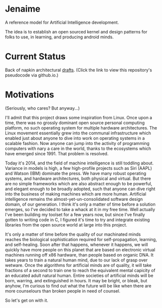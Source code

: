 Jenaime 
=======

A reference model for Artificial Intelligence development.

The idea is to establish an open sourced kernel and design patterns for folks to use, in learning, and producing android minds. 

Current Status
==============

Back of napkin architectural [drafts](http://htmlpreview.github.io/?https://github.com/jerng/jenaime/blob/master/docs/pseudocode.html). (Click the link to view this repository's pseudocode via github.io.)

Motivations 
===========

(Seriously, who cares? But anyway...)

I'll admit that this project draws some inspiration from Linux. Once upon a
time, there was no grossly dominant open source personal computing platform, no
such operating system for multiple hardware architectures. The Linux movement
essentially grew into the communal infrastructure which enabled just about
anyone to dive into work on operating systems in a scalable fashion. Now anyone
can jump into the activity of programming computers with nary a care in the
world, thanks to the ecosystems which have emerged since 1991. That problem is
resolved.

Today it's 2014, and the field of machine intelligence is still toddling about.
Variance in models is high, a few high-profile projects such as Siri (AAPL) and
Watson (IBM) dominate the press. We have many robust operating systems, and
hardware architectures, both physical and virtual. But there are no simple
frameworks which are also abstract enough to be powerful, and elegant enough to
be broadly adopted, such that anyone can dive right into the business of making
machines which are more human. Artificial intelligence remains the
almost-yet-un-consolidated software design domain, of our generation. I think
it's only a matter of time before a solution emerges, so I've decided to take a
whack at it in my free time. Well actually I've been building my toolset for a
few years now, but since I've finally gotten to writing code in C, I figured
it's time to try and integrate existing libraries from the open source world at
large into this project.

It's only a matter of time before the quality of our machinated minds reaches
the biological sophistication required for self-propagation, learning, and
self-healing. Soon after that happens, whenever it happens, we will quickly
have more people on this planet that are based on electronic virtual machines
running off x86 hardware, than people based on organic DNA. It takes years to
train a natural human mind, due to our lack of grasp over wetware. Once the
algorithms for artificial minds are of quality, it will take fractions of a
second to train one to reach the equivalent mental capicity of an educated
adult natural human. Entire societies of artificial minds will be born,
warring, and extinguished in hours. It may be bright, or bleak, but anyhow, I'm
curious to find out what the future will be like when there are more
counselours than broken people in need of counsel.

So let's get on with it.